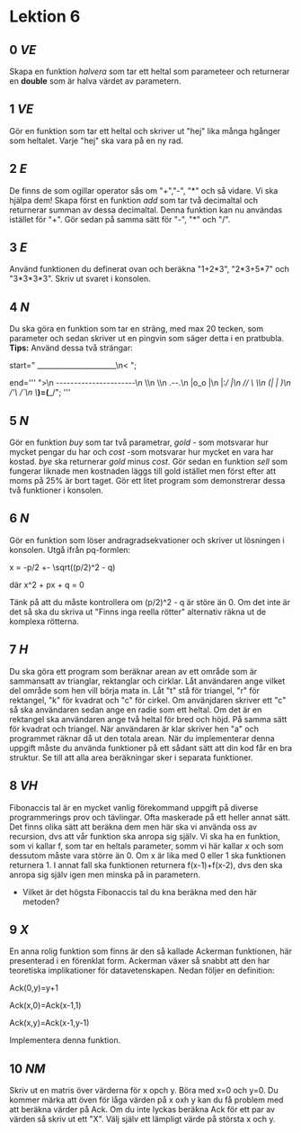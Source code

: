 # Lektion 6

## __0__ _VE_  
Skapa en funktion _halvera_ som tar ett heltal som parameteer och returnerar en __double__ som är halva värdet av parametern.

## __1__ _VE_  
Gör en funktion som tar ett heltal och skriver ut "hej" lika många hgånger som heltalet. Varje "hej" ska vara på en ny rad. 

## __2__ _E_  
De finns de som ogillar operator sås om "+","-", "\*" och så vidare. Vi ska hjälpa dem! Skapa först en funktion _add_ som tar två decimaltal och returnerar summan av dessa decimaltal. Denna funktion kan nu användas istället för "+". Gör sedan på samma sätt för "-", "\*" och "/". 

## __3__ _E_  
Använd funktionen du definerat ovan och beräkna "1+2\*3", "2\*3+5\*7" och "3\*3\*3\*3". Skriv ut svaret i konsolen.

## __4__ _N_  
Du ska göra en funktion som tar en sträng, med max 20 tecken, som parameter och sedan skriver ut en pingvin som säger detta i en pratbubla.
__Tips:__ Använd dessa två strängar:

start=" ______________________\n< "; 

end='''
">\n ----------------------\n   \\\n    \\\n        .--.\n       |o_o |\n       |:_/ |\n      //   \\ \\\n     (|     | )\n    /'\\_   _/`\\n    \\___)=(___/";
'''

## __5__ _N_  

Gör en funktion _buy_ som tar två parametrar, _gold_ - som motsvarar hur mycket pengar du har och _cost_ -som motsvarar hur mycket en vara har kostad. _bye_ ska returnerar _gold_ minus _cost_. Gör sedan en funktion _sell_ som fungerar liknade men kostnaden läggs till gold istället men först efter att moms på 25% är bort taget. Gör ett litet program som demonstrerar dessa två funktioner i konsolen. 

## __6__ _N_  

Gör en funktion som löser andragradsekvationer och skriver ut lösningen i konsolen. Utgå ifrån pq-formlen:

x = -p/2 +- \sqrt((p/2)^2 - q)

där x^2 + px + q = 0

Tänk på att du måste kontrollera om (p/2)^2 - q är störe än 0. Om det inte är det så ska du skriva ut "Finns inga reella rötter" alternativ räkna ut de komplexa rötterna.

## __7__ _H_

Du ska göra ett program som beräknar arean av ett område som är sammansatt av trianglar, rektanglar och cirklar. Låt användaren ange vilket del område som hen vill börja mata in. Låt "t" stå för triangel, "r" för rektangel, "k" för kvadrat och "c" för cirkel. Om använjdaren skriver ett "c" så ska användaren sedan ange en radie som ett heltal. Om det är en rektangel ska användaren ange två heltal för bred och höjd. På samma sätt för kvadrat och triangel. När användaren är klar skriver hen "a" och programmet räknar då ut den totala arean. När du implementerar denna uppgift måste du använda funktioner på ett sådant sätt att din kod får en bra struktur. Se till att alla area beräkningar sker i separata funktioner.

## __8__ _VH_

Fibonaccis tal är en mycket vanlig förekommand uppgift på diverse programmerings prov och tävlingar. Ofta maskerade på ett heller annat sätt. Det finns olika sätt att beräkna dem men här ska vi använda oss av recursion, dvs att vår funktion ska anropa sig själv. Vi ska ha en funktion, som vi kallar f, som tar en heltals parameter, somm vi här kallar _x_ och som dessutom måste vara större än 0. Om x är lika med 0 eller 1 ska funktionen returnera 1. I annat fall ska funktionen returnera f(x-1)+f(x-2), dvs den ska anropa sig själv igen men minska på in parametern.
  * Vilket är det högsta Fibonaccis tal du kna beräkna med den här metoden? 


## __9__ _X_ 

En anna rolig funktion som finns är den så kallade Ackerman funktionen, här presenterad i en förenklat form. Ackerman växer så snabbt att den har teoretiska implikationer för datavetenskapen. Nedan följer en definition:

Ack(0,y)=y+1

Ack(x,0)=Ack(x-1,1)

Ack(x,y)=Ack(x-1,y-1)

Implementera denna funktion.

## __10__ _NM_

Skriv ut en matris över värderna för x opch y. Böra med x=0 och y=0. Du kommer märka att öven för låga värden på x oxh y kan du få problem med att beräkna värder på Ack. Om du inte lyckas beräkna Ack för ett par av värden så skriv ut ett "X". Välj själv ett lämpligt värde på största x och y.
